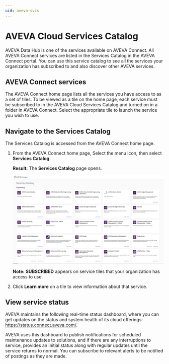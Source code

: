```yaml
---
uid: aveva-svcs
---
```


# AVEVA Cloud Services Catalog

AVEVA Data Hub is one of the services available on AVEVA Connect. All AVEVA Connect services are listed in the Services Catalog in the AVEVA Connect portal. You can use this service catalog to see all the services your organization has subscribed to and also discover other AVEVA services.

## AVEVA Connect services

The AVEVA Connect home page lists all the services you have access to as a set of tiles. To be viewed as a tile on the home page, each service must be subscribed to in the AVEVA Cloud Services Catalog and turned on in a folder in AVEVA Connect. Select the appropriate tile to launch the service you wish to use.

## Navigate to the Services Catalog

The Services Catalog is accessed from the AVEVA Connect home page.

1. From the AVEVA Connect home page, Select the menu icon, then select **Services Catalog**.
 
   **Result:** The **Services Catalog** page opens.

    ![AVEVA Cloud Services Catalog](./images/cloud-svcs-cat.png)

    **Note:** **SUBSCRIBED** appears on service tiles that your organization has access to use. 

1. Click **Learn more** on a tile to view information about that service.
 
## View service status

AVEVA maintains the following real-time status dashboard, where you can get updates on the status and system health of its cloud offerings: https://status.connect.aveva.com/.

AVEVA uses this dashboard to publish notifications for scheduled maintenance updates to solutions, and if there are any interruptions to service, provides an initial status along with regular updates until the service returns to normal. You can subscribe to relevant alerts to be notified of postings as they are made.   
